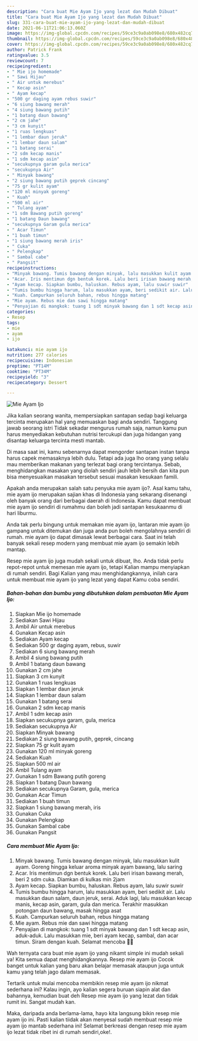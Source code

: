 ```yaml
---
description: "Cara buat Mie Ayam Ijo yang lezat dan Mudah Dibuat"
title: "Cara buat Mie Ayam Ijo yang lezat dan Mudah Dibuat"
slug: 331-cara-buat-mie-ayam-ijo-yang-lezat-dan-mudah-dibuat
date: 2021-06-11T21:06:13.060Z
image: https://img-global.cpcdn.com/recipes/59ce3c9a0ab098e8/680x482cq70/mie-ayam-ijo-foto-resep-utama.jpg
thumbnail: https://img-global.cpcdn.com/recipes/59ce3c9a0ab098e8/680x482cq70/mie-ayam-ijo-foto-resep-utama.jpg
cover: https://img-global.cpcdn.com/recipes/59ce3c9a0ab098e8/680x482cq70/mie-ayam-ijo-foto-resep-utama.jpg
author: Patrick Frank
ratingvalue: 3.5
reviewcount: 7
recipeingredient:
- " Mie ijo homemade"
- " Sawi Hijau"
- " Air untuk merebus"
- " Kecap asin"
- " Ayam kecap"
- "500 gr daging ayam rebus suwir"
- "6 siung bawang merah"
- "4 siung bawang putih"
- "1 batang daun bawang"
- "2 cm jahe"
- "3 cm kunyit"
- "1 ruas lengkuas"
- "1 lembar daun jeruk"
- "1 lembar daun salam"
- "1 batang serai"
- "2 sdm kecap manis"
- "1 sdm kecap asin"
- "secukupnya garam gula merica"
- "secukupnya Air"
- " Minyak bawang"
- "2 siung bawang putih geprek cincang"
- "75 gr kulit ayam"
- "120 ml minyak goreng"
- " Kuah"
- "500 ml air"
- " Tulang ayam"
- "1 sdm Bawang putih goreng"
- "1 batang Daun bawang"
- "secukupnya Garam gula merica"
- " Acar Timun"
- "1 buah timun"
- "1 siung bawang merah iris"
- " Cuka"
- " Pelengkap"
- " Sambal cabe"
- " Pangsit"
recipeinstructions:
- "Minyak bawang. Tumis bawang dengan minyak, lalu masukkan kulit ayam. Goreng hingga keluar aroma minyak ayam bawang, lalu saring"
- "Acar. Iris mentimun dgn bentuk korek. Lalu beri irisan bawang merah, beri 2 sdm cuka. Diamkan di kulkas min 2jam"
- "Ayam kecap. Siapkan bumbu, haluskan. Rebus ayam, lalu suwir suwir"
- "Tumis bumbu hingga harum, lalu masukkan ayam, beri sedikit air. Lalu masukkan daun salam, daun jeruk, serai. Aduk lagi, lalu masukkan kecap manis, kecap asin, garam, gula dan merica. Terakhir masukkan potongan daun bawang, masak hingga asat"
- "Kuah. Campurkan seluruh bahan, rebus hingga matang"
- "Mie ayam. Rebus mie dan sawi hingga matang"
- "Penyajian di mangkok: tuang 1 sdt minyak bawang dan 1 sdt kecap asin, aduk-aduk. Lalu masukkan mie, beri ayam kecap, sambal, dan acar timun. Siram dengan kuah. Selamat mencoba 💚💚"
categories:
- Resep
tags:
- mie
- ayam
- ijo

katakunci: mie ayam ijo 
nutrition: 277 calories
recipecuisine: Indonesian
preptime: "PT14M"
cooktime: "PT34M"
recipeyield: "3"
recipecategory: Dessert

---
```



![Mie Ayam Ijo](https://img-global.cpcdn.com/recipes/59ce3c9a0ab098e8/680x482cq70/mie-ayam-ijo-foto-resep-utama.jpg)

Jika kalian seorang wanita, mempersiapkan santapan sedap bagi keluarga tercinta merupakan hal yang memuaskan bagi anda sendiri. Tanggung jawab seorang istri Tidak sekadar mengurus rumah saja, namun kamu pun harus menyediakan kebutuhan nutrisi tercukupi dan juga hidangan yang disantap keluarga tercinta mesti mantab.

Di masa  saat ini, kamu sebenarnya dapat mengorder santapan instan tanpa harus capek memasaknya lebih dulu. Tetapi ada juga lho orang yang selalu mau memberikan makanan yang terlezat bagi orang tercintanya. Sebab, menghidangkan masakan yang diolah sendiri jauh lebih bersih dan kita pun bisa menyesuaikan masakan tersebut sesuai masakan kesukaan famili. 



Apakah anda merupakan salah satu penyuka mie ayam ijo?. Asal kamu tahu, mie ayam ijo merupakan sajian khas di Indonesia yang sekarang disenangi oleh banyak orang dari berbagai daerah di Indonesia. Kamu dapat membuat mie ayam ijo sendiri di rumahmu dan boleh jadi santapan kesukaanmu di hari liburmu.

Anda tak perlu bingung untuk memakan mie ayam ijo, lantaran mie ayam ijo gampang untuk ditemukan dan juga anda pun boleh mengolahnya sendiri di rumah. mie ayam ijo dapat dimasak lewat berbagai cara. Saat ini telah banyak sekali resep modern yang membuat mie ayam ijo semakin lebih mantap.

Resep mie ayam ijo juga mudah sekali untuk dibuat, lho. Anda tidak perlu repot-repot untuk memesan mie ayam ijo, tetapi Kalian mampu menyiapkan di rumah sendiri. Bagi Kalian yang mau menghidangkannya, inilah cara untuk membuat mie ayam ijo yang lezat yang dapat Kamu coba sendiri.

<!--inarticleads1-->

##### Bahan-bahan dan bumbu yang dibutuhkan dalam pembuatan Mie Ayam Ijo:

1. Siapkan  Mie ijo homemade
1. Sediakan  Sawi Hijau
1. Ambil  Air untuk merebus
1. Gunakan  Kecap asin
1. Sediakan  Ayam kecap
1. Sediakan 500 gr daging ayam, rebus, suwir
1. Sediakan 6 siung bawang merah
1. Ambil 4 siung bawang putih
1. Ambil 1 batang daun bawang
1. Gunakan 2 cm jahe
1. Siapkan 3 cm kunyit
1. Gunakan 1 ruas lengkuas
1. Siapkan 1 lembar daun jeruk
1. Siapkan 1 lembar daun salam
1. Gunakan 1 batang serai
1. Gunakan 2 sdm kecap manis
1. Ambil 1 sdm kecap asin
1. Siapkan secukupnya garam, gula, merica
1. Sediakan secukupnya Air
1. Siapkan  Minyak bawang
1. Sediakan 2 siung bawang putih, geprek, cincang
1. Siapkan 75 gr kulit ayam
1. Gunakan 120 ml minyak goreng
1. Sediakan  Kuah
1. Siapkan 500 ml air
1. Ambil  Tulang ayam
1. Gunakan 1 sdm Bawang putih goreng
1. Siapkan 1 batang Daun bawang
1. Sediakan secukupnya Garam, gula, merica
1. Gunakan  Acar Timun
1. Sediakan 1 buah timun
1. Siapkan 1 siung bawang merah, iris
1. Gunakan  Cuka
1. Gunakan  Pelengkap
1. Gunakan  Sambal cabe
1. Gunakan  Pangsit




<!--inarticleads2-->

##### Cara membuat Mie Ayam Ijo:

1. Minyak bawang. Tumis bawang dengan minyak, lalu masukkan kulit ayam. Goreng hingga keluar aroma minyak ayam bawang, lalu saring
1. Acar. Iris mentimun dgn bentuk korek. Lalu beri irisan bawang merah, beri 2 sdm cuka. Diamkan di kulkas min 2jam
1. Ayam kecap. Siapkan bumbu, haluskan. Rebus ayam, lalu suwir suwir
1. Tumis bumbu hingga harum, lalu masukkan ayam, beri sedikit air. Lalu masukkan daun salam, daun jeruk, serai. Aduk lagi, lalu masukkan kecap manis, kecap asin, garam, gula dan merica. Terakhir masukkan potongan daun bawang, masak hingga asat
1. Kuah. Campurkan seluruh bahan, rebus hingga matang
1. Mie ayam. Rebus mie dan sawi hingga matang
1. Penyajian di mangkok: tuang 1 sdt minyak bawang dan 1 sdt kecap asin, aduk-aduk. Lalu masukkan mie, beri ayam kecap, sambal, dan acar timun. Siram dengan kuah. Selamat mencoba 💚💚




Wah ternyata cara buat mie ayam ijo yang nikamt simple ini mudah sekali ya! Kita semua dapat menghidangkannya. Resep mie ayam ijo Cocok banget untuk kalian yang baru akan belajar memasak ataupun juga untuk kamu yang telah jago dalam memasak.

Tertarik untuk mulai mencoba membikin resep mie ayam ijo nikmat sederhana ini? Kalau ingin, ayo kalian segera buruan siapin alat dan bahannya, kemudian buat deh Resep mie ayam ijo yang lezat dan tidak rumit ini. Sangat mudah kan. 

Maka, daripada anda berlama-lama, hayo kita langsung bikin resep mie ayam ijo ini. Pasti kalian tiidak akan menyesal sudah membuat resep mie ayam ijo mantab sederhana ini! Selamat berkreasi dengan resep mie ayam ijo lezat tidak ribet ini di rumah sendiri,oke!.

